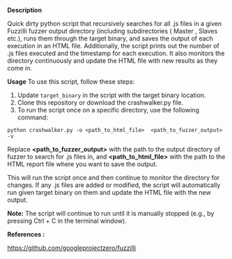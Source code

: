 **Description**

Quick dirty python script that recursively searches for all .js files in a given Fuzzilli fuzzer output directory (including subdirectories ( Master , Slaves etc.), runs them through the target binary, and saves the output of each execution in an HTML file. Additionally, the script prints out the number of .js files executed and the timestamp for each execution. It also monitors the directory continuously and update the HTML file with new results as they come in.

**Usage**
To use this script, follow these steps:

1. Update `target_binary` in the script with the target binary location.
2. Clone this repository or download the crashwalker.py file.
3. To run the script once on a specific directory, use the following command:

`python crashwalker.py -o <path_to_html_file>  <path_to_fuzzer_output> -v`

Replace **<path_to_fuzzer_output>** with the path to the output directory of fuzzer to search for .js files in, and **<path_to_html_file>** with the path to the HTML report file where you want to save the output.

This will run the script once and then continue to monitor the directory for changes. If any .js files are added or modified, the script will automatically run given target binary on them and update the HTML file with the new output.

**Note:** The script will continue to run until it is manually stopped (e.g., by pressing Ctrl + C in the terminal window).

**References :**

https://github.com/googleprojectzero/fuzzilli
